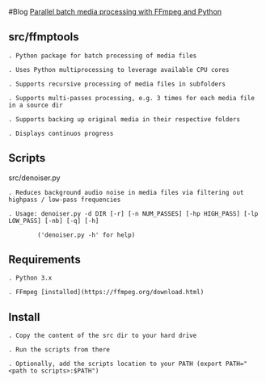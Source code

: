 #Blog
[Parallel batch media processing with FFmpeg and Python](http://arseniy.drupalgardens.com/content/parallel-batch-media-processing-ffmpeg-and-python)



src/ffmptools
--------------
    . Python package for batch processing of media files

    . Uses Python multiprocessing to leverage available CPU cores

    . Supports recursive processing of media files in subfolders

    . Supports multi-passes processing, e.g. 3 times for each media file in a source dir

    . Supports backing up original media in their respective folders

    . Displays continuos progress


Scripts
--------
 src/denoiser.py

    . Reduces background audio noise in media files via filtering out highpass / low-pass frequencies

    . Usage: denoiser.py -d DIR [-r] [-n NUM_PASSES] [-hp HIGH_PASS] [-lp LOW_PASS] [-nb] [-q] [-h]

            ('denoiser.py -h' for help)


Requirements
------------
    . Python 3.x
  
    . FFmpeg [installed](https://ffmpeg.org/download.html)
 

Install
-------
    . Copy the content of the src dir to your hard drive

    . Run the scripts from there

    . Optionally, add the scripts location to your PATH (export PATH="<path to scripts>:$PATH")
  

